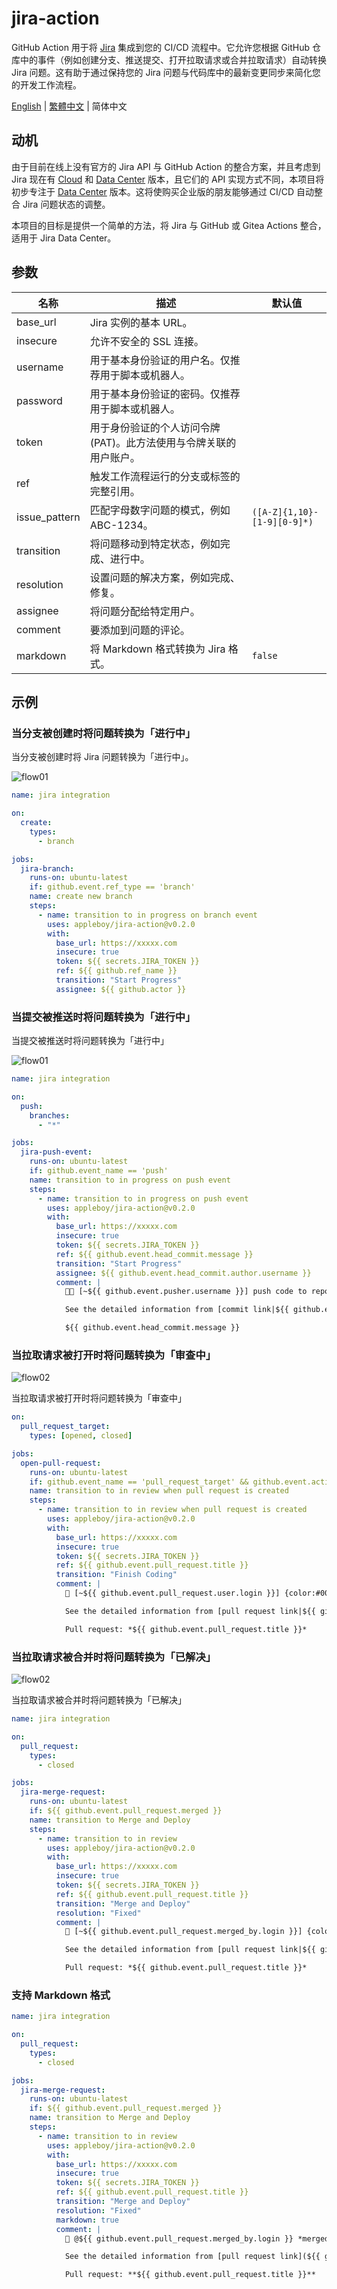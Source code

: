 # jira-action

GitHub Action 用于将 [Jira][1] 集成到您的 CI/CD 流程中。它允许您根据 GitHub 仓库中的事件（例如创建分支、推送提交、打开拉取请求或合并拉取请求）自动转换 Jira 问题。这有助于通过保持您的 Jira 问题与代码库中的最新变更同步来简化您的开发工作流程。

[1]: https://www.atlassian.com/software/jira/data-center

[English](./README.md) | [繁體中文](./README.zh-tw.md) | 简体中文

## 动机

由于目前在线上没有官方的 Jira API 与 GitHub Action 的整合方案，并且考虑到 Jira 现在有 [Cloud][5] 和 [Data Center][6] 版本，且它们的 API 实现方式不同，本项目将初步专注于 [Data Center][6] 版本。这将使购买企业版的朋友能够通过 CI/CD 自动整合 Jira 问题状态的调整。

本项目的目标是提供一个简单的方法，将 Jira 与 GitHub 或 Gitea Actions 整合，适用于 Jira Data Center。

[5]: https://developer.atlassian.com/cloud/jira/platform/
[6]: https://developer.atlassian.com/server/jira/platform/

## 参数

| 名称          | 描述                                                               | 默认值                      |
| ------------- | ------------------------------------------------------------------ | --------------------------- |
| base_url      | Jira 实例的基本 URL。                                              |                             |
| insecure      | 允许不安全的 SSL 连接。                                            |                             |
| username      | 用于基本身份验证的用户名。仅推荐用于脚本或机器人。                 |                             |
| password      | 用于基本身份验证的密码。仅推荐用于脚本或机器人。                   |                             |
| token         | 用于身份验证的个人访问令牌 (PAT)。此方法使用与令牌关联的用户账户。 |                             |
| ref           | 触发工作流程运行的分支或标签的完整引用。                           |                             |
| issue_pattern | 匹配字母数字问题的模式，例如 ABC-1234。                            | `([A-Z]{1,10}-[1-9][0-9]*)` |
| transition    | 将问题移动到特定状态，例如完成、进行中。                           |                             |
| resolution    | 设置问题的解决方案，例如完成、修复。                               |                             |
| assignee      | 将问题分配给特定用户。                                             |                             |
| comment       | 要添加到问题的评论。                                               |                             |
| markdown      | 将 Markdown 格式转换为 Jira 格式。                                 | `false`                     |

## 示例

### 当分支被创建时将问题转换为「进行中」

当分支被创建时将 Jira 问题转换为「进行中」。

![flow01](./images/flow01.png)

```yaml
name: jira integration

on:
  create:
    types:
      - branch

jobs:
  jira-branch:
    runs-on: ubuntu-latest
    if: github.event.ref_type == 'branch'
    name: create new branch
    steps:
      - name: transition to in progress on branch event
        uses: appleboy/jira-action@v0.2.0
        with:
          base_url: https://xxxxx.com
          insecure: true
          token: ${{ secrets.JIRA_TOKEN }}
          ref: ${{ github.ref_name }}
          transition: "Start Progress"
          assignee: ${{ github.actor }}
```

### 当提交被推送时将问题转换为「进行中」

当提交被推送时将问题转换为「进行中」

![flow01](./images/flow01.png)

```yaml
name: jira integration

on:
  push:
    branches:
      - "*"

jobs:
  jira-push-event:
    runs-on: ubuntu-latest
    if: github.event_name == 'push'
    name: transition to in progress on push event
    steps:
      - name: transition to in progress on push event
        uses: appleboy/jira-action@v0.2.0
        with:
          base_url: https://xxxxx.com
          insecure: true
          token: ${{ secrets.JIRA_TOKEN }}
          ref: ${{ github.event.head_commit.message }}
          transition: "Start Progress"
          assignee: ${{ github.event.head_commit.author.username }}
          comment: |
            🧑‍💻 [~${{ github.event.pusher.username }}] push code to repository {color:#ff8b00}*${{ github.repository }}*{color} {color:#00875A}*${{ github.ref }}*{color} branch.

            See the detailed information from [commit link|${{ github.event.head_commit.url }}].

            ${{ github.event.head_commit.message }}
```

### 当拉取请求被打开时将问题转换为「审查中」

![flow02](./images/flow02.png)

当拉取请求被打开时将问题转换为「审查中」

```yaml
on:
  pull_request_target:
    types: [opened, closed]

jobs:
  open-pull-request:
    runs-on: ubuntu-latest
    if: github.event_name == 'pull_request_target' && github.event.action == 'opened'
    name: transition to in review when pull request is created
    steps:
      - name: transition to in review when pull request is created
        uses: appleboy/jira-action@v0.2.0
        with:
          base_url: https://xxxxx.com
          insecure: true
          token: ${{ secrets.JIRA_TOKEN }}
          ref: ${{ github.event.pull_request.title }}
          transition: "Finish Coding"
          comment: |
            🔧 [~${{ github.event.pull_request.user.login }}] {color:#00875A}*${{ github.event.pull_request.state }}*{color} pull request from repository {color:#ff8b00}*${{ github.repository }}*{color} {color:#00875A}*${{ github.event.pull_request.head.ref }}*{color} to {color:#00875A}*${{ github.event.pull_request.base.ref }}*{color}.

            See the detailed information from [pull request link|${{ github.event.pull_request.html_url }}].

            Pull request: *${{ github.event.pull_request.title }}*
```

### 当拉取请求被合并时将问题转换为「已解决」

![flow02](./images/flow02.png)

当拉取请求被合并时将问题转换为「已解决」

```yaml
name: jira integration

on:
  pull_request:
    types:
      - closed

jobs:
  jira-merge-request:
    runs-on: ubuntu-latest
    if: ${{ github.event.pull_request.merged }}
    name: transition to Merge and Deploy
    steps:
      - name: transition to in review
        uses: appleboy/jira-action@v0.2.0
        with:
          base_url: https://xxxxx.com
          insecure: true
          token: ${{ secrets.JIRA_TOKEN }}
          ref: ${{ github.event.pull_request.title }}
          transition: "Merge and Deploy"
          resolution: "Fixed"
          comment: |
            🔀 [~${{ github.event.pull_request.merged_by.login }}] {color:#00875A}*merged*{color} pull request from repository {color:#ff8b00}*${{ github.repository }}*{color} {color:#00875A}*${{ github.event.pull_request.head.ref }}*{color} branch to {color:#00875A}*${{ github.event.pull_request.base.ref }}*{color} branch.

            See the detailed information from [pull request link|${{ github.event.pull_request.html_url }}].

            Pull request: *${{ github.event.pull_request.title }}*
```

### 支持 Markdown 格式

```yaml
name: jira integration

on:
  pull_request:
    types:
      - closed

jobs:
  jira-merge-request:
    runs-on: ubuntu-latest
    if: ${{ github.event.pull_request.merged }}
    name: transition to Merge and Deploy
    steps:
      - name: transition to in review
        uses: appleboy/jira-action@v0.2.0
        with:
          base_url: https://xxxxx.com
          insecure: true
          token: ${{ secrets.JIRA_TOKEN }}
          ref: ${{ github.event.pull_request.title }}
          transition: "Merge and Deploy"
          resolution: "Fixed"
          markdown: true
          comment: |
            🔀 @${{ github.event.pull_request.merged_by.login }} *merged* pull request from repository **${{ github.repository }}** **${{ github.event.pull_request.head.ref }}** branch to **${{ github.event.pull_request.base.ref }}** branch.

            See the detailed information from [pull request link](${{ github.event.pull_request.html_url }}).

            Pull request: **${{ github.event.pull_request.title }}**
```
